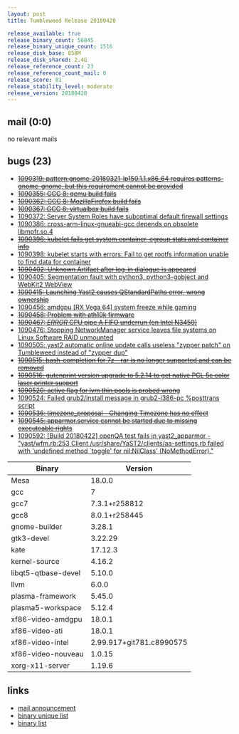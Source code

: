 ```yaml
---
layout: post
title: Tumbleweed Release 20180420

release_available: true
release_binary_count: 56845
release_binary_unique_count: 1516
release_disk_base: 858M
release_disk_shared: 2.4G
release_reference_count: 23
release_reference_count_mail: 0
release_score: 81
release_stability_level: moderate
release_version: 20180420
---
```


## mail (0:0)

no relevant mails

## bugs (23)

<!--more-->

- ~~[1090319: pattern:gnome-20180321-lp150.1.1.x86_64 requires patterns-gnome-gnome, but this requirement cannot be provided](https://bugzilla.opensuse.org/show_bug.cgi?id=1090319)~~
- ~~[1090355: GCC 8: qemu build fails](https://bugzilla.opensuse.org/show_bug.cgi?id=1090355)~~
- ~~[1090362: GCC 8: MozillaFirefox build fails](https://bugzilla.opensuse.org/show_bug.cgi?id=1090362)~~
- ~~[1090367: GCC 8: virtualbox build fails](https://bugzilla.opensuse.org/show_bug.cgi?id=1090367)~~
- [1090372: Server System Roles have suboptimal default firewall settings](https://bugzilla.opensuse.org/show_bug.cgi?id=1090372)
- [1090386: cross-arm-linux-gnueabi-gcc depends on obsolete libmpfr.so.4](https://bugzilla.opensuse.org/show_bug.cgi?id=1090386)
- ~~[1090396: kubelet fails get system container, cgroup stats and container info](https://bugzilla.opensuse.org/show_bug.cgi?id=1090396)~~
- [1090398: kubelet starts with errors:  Fail to get rootfs information unable to find data for container](https://bugzilla.opensuse.org/show_bug.cgi?id=1090398)
- ~~[1090402: Unknown Artifact after log-in dialogue is appeared](https://bugzilla.opensuse.org/show_bug.cgi?id=1090402)~~
- [1090405: Segmentation fault with python3, python3-gobject and WebKit2 WebView](https://bugzilla.opensuse.org/show_bug.cgi?id=1090405)
- ~~[1090415: Launching Yast2 causes QStandardPaths error, wrong ownership](https://bugzilla.opensuse.org/show_bug.cgi?id=1090415)~~
- [1090456: amdgpu \[RX Vega 64\] system freeze while gaming](https://bugzilla.opensuse.org/show_bug.cgi?id=1090456)
- ~~[1090458: Problem with ath10k firmware](https://bugzilla.opensuse.org/show_bug.cgi?id=1090458)~~
- ~~[1090467: *ERROR* CPU pipe A FIFO underrun (on Intel N3450)](https://bugzilla.opensuse.org/show_bug.cgi?id=1090467)~~
- [1090476: Stopping NetworkManager service leaves file systems on Linux Software RAID unmounted](https://bugzilla.opensuse.org/show_bug.cgi?id=1090476)
- [1090505: yast2 automatic online update calls useless "zypper patch" on Tumbleweed instead of "zypper dup"](https://bugzilla.opensuse.org/show_bug.cgi?id=1090505)
- ~~[1090515: bash-completion for 7z - rar is no longer supported and can be removed](https://bugzilla.opensuse.org/show_bug.cgi?id=1090515)~~
- ~~[1090516: gutenprint version upgrade to 5.2.14 to get native PCL 5c color laser printer support](https://bugzilla.opensuse.org/show_bug.cgi?id=1090516)~~
- ~~[1090520: active flag for lvm thin pools is probed wrong](https://bugzilla.opensuse.org/show_bug.cgi?id=1090520)~~
- [1090524: Failed grub2/install message in grub2-i386-pc %posttrans script](https://bugzilla.opensuse.org/show_bug.cgi?id=1090524)
- ~~[1090536: timezone_proposal - Changing Timezone has no effect](https://bugzilla.opensuse.org/show_bug.cgi?id=1090536)~~
- ~~[1090545: apparmor.service cannot be started due to missing executeable rights](https://bugzilla.opensuse.org/show_bug.cgi?id=1090545)~~
- [1090592: \[Build 20180422\] openQA test fails in yast2_apparmor - "yast/wfm.rb:253 Client /usr/share/YaST2/clients/aa-settings.rb failed with 'undefined method `toggle' for nil:NilClass' (NoMethodError)."](https://bugzilla.opensuse.org/show_bug.cgi?id=1090592)

Binary | Version
--- | ---
Mesa | 18.0.0
gcc | 7
gcc7 | 7.3.1+r258812
gcc8 | 8.0.1+r258445
gnome-builder | 3.28.1
gtk3-devel | 3.22.29
kate | 17.12.3
kernel-source | 4.16.2
libqt5-qtbase-devel | 5.10.0
llvm | 6.0.0
plasma-framework | 5.45.0
plasma5-workspace | 5.12.4
xf86-video-amdgpu | 18.0.1
xf86-video-ati | 18.0.1
xf86-video-intel | 2.99.917+git781.c8990575
xf86-video-nouveau | 1.0.15
xorg-x11-server | 1.19.6

## links

- [mail announcement](https://lists.opensuse.org/opensuse-factory/2018-04/msg00771.html)
- [binary unique list](http://download.tumbleweed.boombatower.com/20180420/rpm.unique.list)
- [binary list](http://download.tumbleweed.boombatower.com/20180420/rpm.list)
